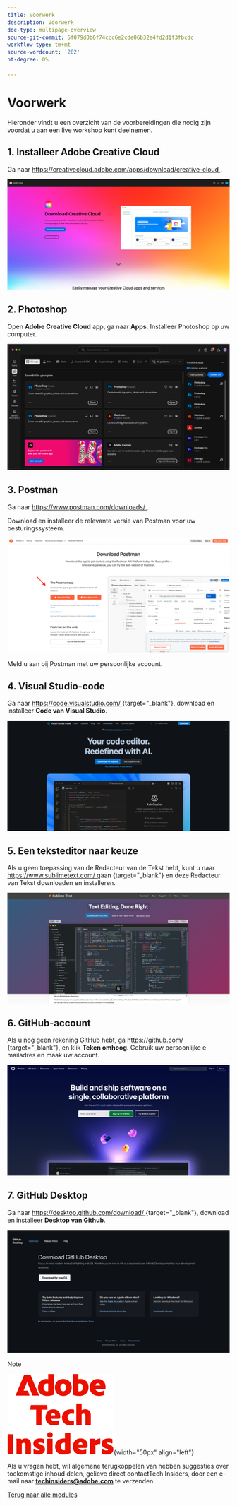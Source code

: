 ```yaml
---
title: Voorwerk
description: Voorwerk
doc-type: multipage-overview
source-git-commit: 5f079d0b6f74ccc6e2cde06b32e4fd2d1f3fbcdc
workflow-type: tm+mt
source-wordcount: '202'
ht-degree: 0%

---
```


# Voorwerk

Hieronder vindt u een overzicht van de voorbereidingen die nodig zijn voordat u aan een live workshop kunt deelnemen.

## 1. Installeer Adobe Creative Cloud

Ga naar [ https://creativecloud.adobe.com/apps/download/creative-cloud ](https://creativecloud.adobe.com/apps/download/creative-cloud).

![ Adobe I/O Nieuwe Integratie ](./assets/images/cc.png)

## 2. Photoshop

Open **Adobe Creative Cloud** app, ga naar **Apps**. Installeer Photoshop op uw computer.

![ Adobe I/O Nieuwe Integratie ](./assets/images/psd.png)

## 3. Postman

Ga naar [ https://www.postman.com/downloads/ ](https://www.postman.com/downloads/).

Download en installeer de relevante versie van Postman voor uw besturingssysteem.

![ Adobe I/O Nieuwe Integratie ](./assets/images/getstarted.png)

Meld u aan bij Postman met uw persoonlijke account.

## 4. Visual Studio-code

Ga naar [ https://code.visualstudio.com/ ](https://code.visualstudio.com/) {target="_blank"}, download en installeer **Code van Visual Studio**.

![ Blok ](./assets/images/vsc1.png)

## 5. Een teksteditor naar keuze

Als u geen toepassing van de Redacteur van de Tekst hebt, kunt u naar [ https://www.sublimetext.com/ ](https://www.sublimetext.com/) gaan {target="_blank"} en deze Redacteur van Tekst downloaden en installeren.

![ Blok ](./assets/images/text1.png)

## 6. GitHub-account

Als u nog geen rekening GitHub hebt, ga [ https://github.com/ ](https://github.com/) {target="_blank"}, en klik **Teken omhoog**. Gebruik uw persoonlijke e-mailadres en maak uw account.

![ Blok ](./assets/images/git.png)

## 7. GitHub Desktop

Ga naar [ https://desktop.github.com/download/ ](https://desktop.github.com/download/) {target="_blank"}, download en installeer **Desktop van Github**.

![ Blok ](./assets/images/block1.png)

>[!NOTE]
>
>![ Indexen van de Tech ](./assets/images/techinsiders.png){width="50px" align="left"}
>
>Als u vragen hebt, wil algemene terugkoppelen van hebben suggesties over toekomstige inhoud delen, gelieve direct contactTech Insiders, door een e-mail naar **techinsiders@adobe.com** te verzenden.

[Terug naar alle modules](./overview.md)
